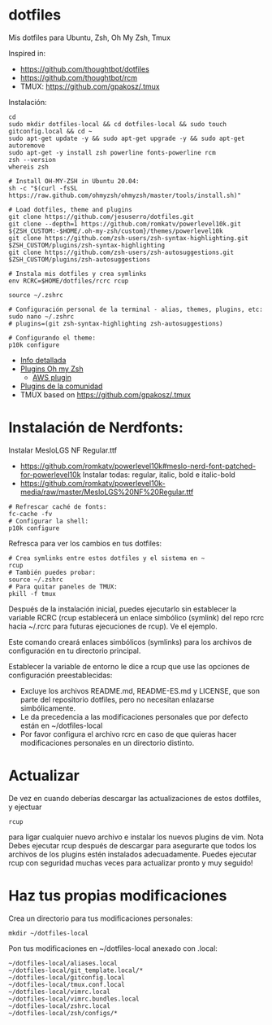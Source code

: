 # dotfiles
Mis dotfiles para Ubuntu, Zsh, Oh My Zsh, Tmux

Inspired in: 
- https://github.com/thoughtbot/dotfiles
- https://github.com/thoughtbot/rcm
- TMUX: https://github.com/gpakosz/.tmux

Instalación:
```shell
cd
sudo mkdir dotfiles-local && cd dotfiles-local && sudo touch gitconfig.local && cd ~
sudo apt-get update -y && sudo apt-get upgrade -y && sudo apt-get autoremove
sudo apt-get -y install zsh powerline fonts-powerline rcm
zsh --version
whereis zsh

# Install OH-MY-ZSH in Ubuntu 20.04:
sh -c "$(curl -fsSL https://raw.github.com/ohmyzsh/ohmyzsh/master/tools/install.sh)"

# Load dotfiles, theme and plugins
git clone https://github.com/jesuserro/dotfiles.git
git clone --depth=1 https://github.com/romkatv/powerlevel10k.git ${ZSH_CUSTOM:-$HOME/.oh-my-zsh/custom}/themes/powerlevel10k
git clone https://github.com/zsh-users/zsh-syntax-highlighting.git $ZSH_CUSTOM/plugins/zsh-syntax-highlighting
git clone https://github.com/zsh-users/zsh-autosuggestions.git $ZSH_CUSTOM/plugins/zsh-autosuggestions

# Instala mis dotfiles y crea symlinks
env RCRC=$HOME/dotfiles/rcrc rcup

source ~/.zshrc

# Configuración personal de la terminal - alias, themes, plugins, etc:
sudo nano ~/.zshrc
# plugins=(git zsh-syntax-highlighting zsh-autosuggestions)

# Configurando el theme:
p10k configure
```

- [Info detallada](https://www.tecmint.com/install-oh-my-zsh-in-ubuntu/)
- [Plugins Oh my Zsh](https://github.com/ohmyzsh/ohmyzsh/tree/master/plugins)
  - [AWS plugin](https://github.com/ohmyzsh/ohmyzsh/tree/master/plugins/aws)
- [Plugins de la comunidad](https://github.com/zsh-users)
- TMUX based on https://github.com/gpakosz/.tmux

# Instalación de Nerdfonts:
Instalar MesloLGS NF Regular.ttf
- https://github.com/romkatv/powerlevel10k#meslo-nerd-font-patched-for-powerlevel10k
Instalar todas: regular, italic, bold e italic-bold
- https://github.com/romkatv/powerlevel10k-media/raw/master/MesloLGS%20NF%20Regular.ttf
```shell
# Refrescar caché de fonts:
fc-cache -fv
# Configurar la shell:
p10k configure
```


Refresca para ver los cambios en tus dotfiles:
```shell
# Crea symlinks entre estos dotfiles y el sistema en ~
rcup
# También puedes probar:
source ~/.zshrc
# Para quitar paneles de TMUX:
pkill -f tmux
```

Después de la instalación inicial, puedes ejecutarlo sin establecer la variable RCRC (rcup establecerá un enlace simbólico (symlink) del repo rcrc hacia ~/.rcrc para futuras ejecuciones de rcup). Ve el ejemplo.

Este comando creará enlaces simbólicos (symlinks) para los archivos de configuración en tu directorio principal.

Establecer la variable de entorno le dice a rcup que use las opciones de configuración preestablecidas:

  - Excluye los archivos README.md, README-ES.md y LICENSE, que son parte del repositorio dotfiles, pero no necesitan enlazarse simbólicamente.
  - Le da precedencia a las modificaciones personales que por defecto están en ~/dotfiles-local
  - Por favor configura el archivo rcrc en caso de que quieras hacer modificaciones personales en un directorio distinto.

# Actualizar
De vez en cuando deberías descargar las actualizaciones de estos dotfiles, y ejectuar
```shell
rcup
```
para ligar cualquier nuevo archivo e instalar los nuevos plugins de vim. Nota Debes ejecutar rcup después de descargar para asegurarte que todos los archivos de los plugins estén instalados adecuadamente. Puedes ejecutar rcup con seguridad muchas veces para actualizar pronto y muy seguido!

# Haz tus propias modificaciones
Crea un directorio para tus modificaciones personales:

```shell
mkdir ~/dotfiles-local
```
Pon tus modificaciones en ~/dotfiles-local anexado con .local:
```shell
~/dotfiles-local/aliases.local
~/dotfiles-local/git_template.local/*
~/dotfiles-local/gitconfig.local
~/dotfiles-local/tmux.conf.local
~/dotfiles-local/vimrc.local
~/dotfiles-local/vimrc.bundles.local
~/dotfiles-local/zshrc.local
~/dotfiles-local/zsh/configs/*
```